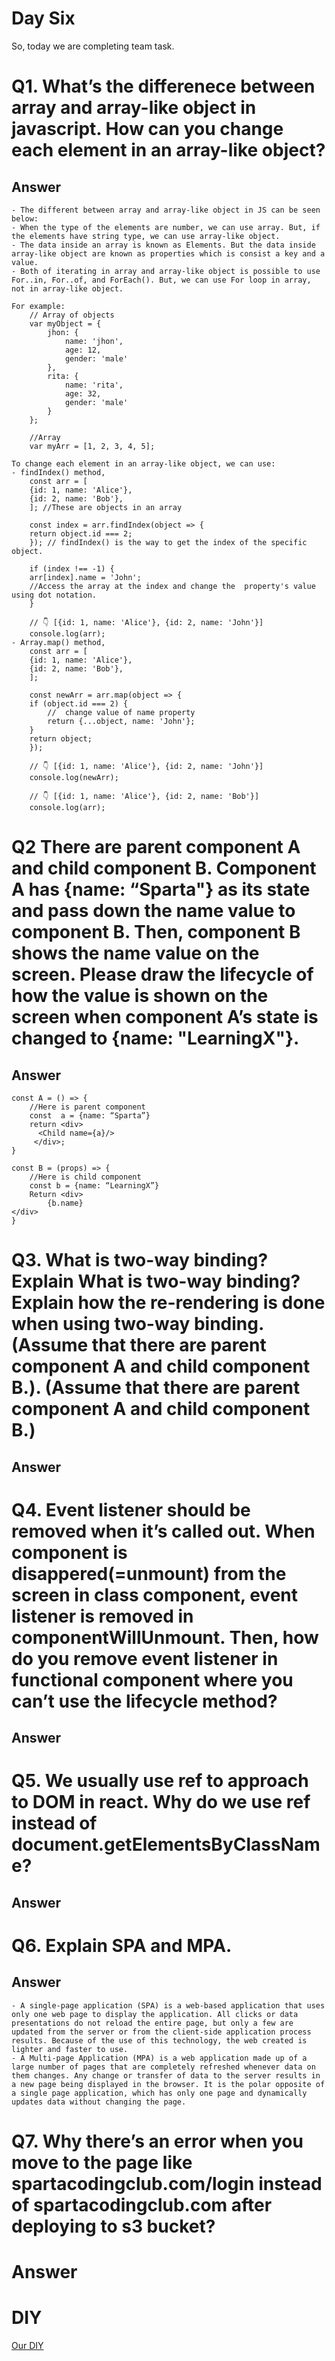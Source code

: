 # Day Six
So, today we are completing team task. 

# Q1. What’s the differenece between array and array-like object in javascript. How can you change each element in an array-like object?
## Answer
    - The different between array and array-like object in JS can be seen below:
    - When the type of the elements are number, we can use array. But, if the elements have string type, we can use array-like object.
    - The data inside an array is known as Elements. But the data inside array-like object are known as properties which is consist a key and a value.
    - Both of iterating in array and array-like object is possible to use For..in, For..of, and ForEach(). But, we can use For loop in array, not in array-like object.

    For example:
        // Array of objects
        var myObject = {
            jhon: {
                name: 'jhon',
                age: 12,
                gender: 'male'
            },
            rita: {
                name: 'rita',
                age: 32,
                gender: 'male'
            }
        };

        //Array
        var myArr = [1, 2, 3, 4, 5];

    To change each element in an array-like object, we can use:
    - findIndex() method,
        const arr = [
        {id: 1, name: 'Alice'},
        {id: 2, name: 'Bob'},
        ]; //These are objects in an array

        const index = arr.findIndex(object => {
        return object.id === 2;
        }); // findIndex() is the way to get the index of the specific object.

        if (index !== -1) {
        arr[index].name = 'John'; 
        //Access the array at the index and change the  property's value using dot notation.
        } 

        // 👇️ [{id: 1, name: 'Alice'}, {id: 2, name: 'John'}]
        console.log(arr);
    - Array.map() method, 
        const arr = [
        {id: 1, name: 'Alice'},
        {id: 2, name: 'Bob'},
        ];

        const newArr = arr.map(object => {
        if (object.id === 2) {
            //  change value of name property
            return {...object, name: 'John'};
        }
        return object;
        });

        // 👇️ [{id: 1, name: 'Alice'}, {id: 2, name: 'John'}]
        console.log(newArr);

        // 👇️ [{id: 1, name: 'Alice'}, {id: 2, name: 'Bob'}]
        console.log(arr);
    
# Q2 There are parent component A and child component B. Component A has {name: “Sparta"} as its state and pass down the name value to  component B. Then, component B shows the name value on the screen. Please draw the lifecycle of how the value is shown on the screen when component A’s state is changed to {name: "LearningX"}.
## Answer
    const A = () => {
		//Here is parent component
		const  a = {name: “Sparta”}
  		return <div>
  		  <Child name={a}/>
 		 </div>;
    }

    const B = (props) => {
        //Here is child component
        const b = {name: “LearningX”} 
        Return <div>
            {b.name}
    </div>
    }

# Q3. What is two-way binding? Explain What is two-way binding? Explain how the re-rendering is done when using two-way binding. (Assume that there are parent component A and child component B.). (Assume that there are parent component A and child component B.)
## Answer

# Q4. Event listener should be removed when it’s called out. When component is disappered(=unmount) from the screen in class component, event listener is removed in componentWillUnmount. Then, how do you remove event listener in functional component where you can’t use the lifecycle method?
## Answer
    
# Q5. We usually use ref to approach to DOM in react. Why do we use ref instead of document.getElementsByClassName?
## Answer

# Q6. Explain SPA and MPA.
## Answer
    - A single-page application (SPA) is a web-based application that uses only one web page to display the application. All clicks or data presentations do not reload the entire page, but only a few are updated from the server or from the client-side application process results. Because of the use of this technology, the web created is lighter and faster to use.
    - A Multi-page Application (MPA) is a web application made up of a large number of pages that are completely refreshed whenever data on them changes. Any change or transfer of data to the server results in a new page being displayed in the browser. It is the polar opposite of a single page application, which has only one page and dynamically updates data without changing the page.

# Q7. Why there’s an error when you move to the page like spartacodingclub.com/login instead of spartacodingclub.com after deploying to s3 bucket?
# Answer

# DIY
[Our DIY](weektwo/diy.md)